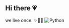 ## Hi there 💗
we live once.
 ✨🤍💌
![Python](https://img.shields.io/badge/python-3670A0?style=for-the-badge&logo=python&logoColor=ffdd54)


